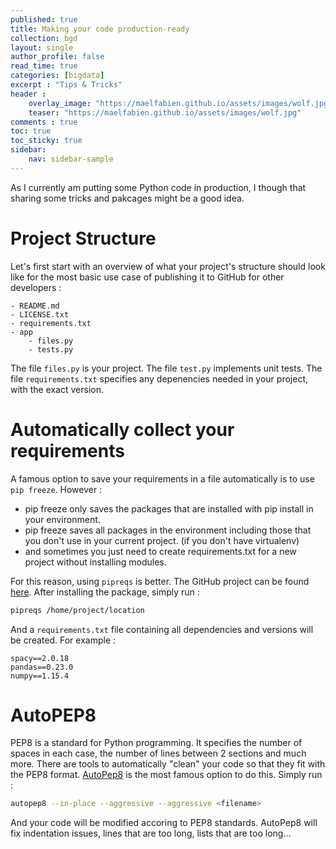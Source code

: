 ```yaml
---
published: true
title: Making your code production-ready
collection: bgd
layout: single
author_profile: false
read_time: true
categories: [bigdata]
excerpt : "Tips & Tricks"
header :
    overlay_image: "https://maelfabien.github.io/assets/images/wolf.jpg"
    teaser: "https://maelfabien.github.io/assets/images/wolf.jpg"
comments : true
toc: true
toc_sticky: true
sidebar:
    nav: sidebar-sample
---
```


As I currently am putting some Python code in production, I though that sharing some tricks and pakcages might be a good idea.

# Project Structure

Let's first start with an overview of what your project's structure should look like for the most basic use case of publishing it to GitHub for other developers :

```
- README.md
- LICENSE.txt
- requirements.txt
- app
    - files.py
    - tests.py
```

The file `files.py` is your project. The file `test.py` implements unit tests. The file `requirements.txt` specifies any depenencies needed in your project, with the exact version.

# Automatically collect your requirements

A famous option to save your requirements in a file automatically is to use `pip freeze`. However :
- pip freeze only saves the packages that are installed with pip install in your environment.
- pip freeze saves all packages in the environment including those that you don't use in your current project. (if you don't have virtualenv)
- and sometimes you just need to create requirements.txt for a new project without installing modules.

For this reason, using `pipreqs` is better. The GitHub project can be found [here](https://github.com/bndr/pipreqs). After installing the package, simply run :

```bash
pipreqs /home/project/location
```

And a `requirements.txt` file containing all dependencies and versions will be created. For example :

```
spacy==2.0.18
pandas==0.23.0
numpy==1.15.4
```

# AutoPEP8

PEP8 is a standard for Python programming. It specifies the number of spaces in each case, the number of lines between 2 sections and much more. There are tools to automatically "clean" your code so that they fit with the PEP8 format. [AutoPep8](https://github.com/hhatto/autopep8) is the most famous option to do this. Simply run :

```bash
autopep8 --in-place --aggressive --aggressive <filename>
```

And your code will be modified accoring to PEP8 standards. AutoPep8 will fix indentation issues, lines that are too long, lists that are too long...
